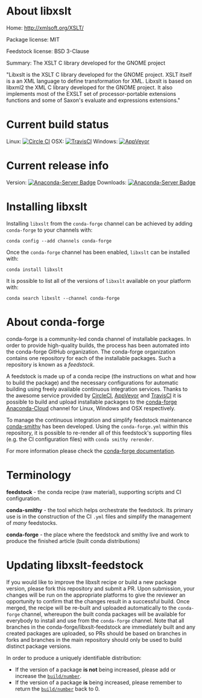 About libxslt
=============

Home: http://xmlsoft.org/XSLT/

Package license: MIT

Feedstock license: BSD 3-Clause

Summary: The XSLT C library developed for the GNOME project

"Libxslt is the XSLT C library developed for the GNOME project.
XSLT itself is a an XML language to define transformation for XML.
Libxslt is based on libxml2 the XML C library developed for the GNOME project.
It also implements most of the EXSLT set of processor-portable extensions functions
and some of Saxon's evaluate and expressions extensions."


Current build status
====================

Linux: [![Circle CI](https://circleci.com/gh/conda-forge/libxslt-feedstock.svg?style=shield)](https://circleci.com/gh/conda-forge/libxslt-feedstock)
OSX: [![TravisCI](https://travis-ci.org/conda-forge/libxslt-feedstock.svg?branch=master)](https://travis-ci.org/conda-forge/libxslt-feedstock)
Windows: [![AppVeyor](https://ci.appveyor.com/api/projects/status/github/conda-forge/libxslt-feedstock?svg=True)](https://ci.appveyor.com/project/conda-forge/libxslt-feedstock/branch/master)

Current release info
====================
Version: [![Anaconda-Server Badge](https://anaconda.org/conda-forge/libxslt/badges/version.svg)](https://anaconda.org/conda-forge/libxslt)
Downloads: [![Anaconda-Server Badge](https://anaconda.org/conda-forge/libxslt/badges/downloads.svg)](https://anaconda.org/conda-forge/libxslt)

Installing libxslt
==================

Installing `libxslt` from the `conda-forge` channel can be achieved by adding `conda-forge` to your channels with:

```
conda config --add channels conda-forge
```

Once the `conda-forge` channel has been enabled, `libxslt` can be installed with:

```
conda install libxslt
```

It is possible to list all of the versions of `libxslt` available on your platform with:

```
conda search libxslt --channel conda-forge
```


About conda-forge
=================

conda-forge is a community-led conda channel of installable packages.
In order to provide high-quality builds, the process has been automated into the
conda-forge GitHub organization. The conda-forge organization contains one repository
for each of the installable packages. Such a repository is known as a *feedstock*.

A feedstock is made up of a conda recipe (the instructions on what and how to build
the package) and the necessary configurations for automatic building using freely
available continuous integration services. Thanks to the awesome service provided by
[CircleCI](https://circleci.com/), [AppVeyor](http://www.appveyor.com/)
and [TravisCI](https://travis-ci.org/) it is possible to build and upload installable
packages to the [conda-forge](https://anaconda.org/conda-forge)
[Anaconda-Cloud](http://docs.anaconda.org/) channel for Linux, Windows and OSX respectively.

To manage the continuous integration and simplify feedstock maintenance
[conda-smithy](http://github.com/conda-forge/conda-smithy) has been developed.
Using the ``conda-forge.yml`` within this repository, it is possible to re-render all of
this feedstock's supporting files (e.g. the CI configuration files) with ``conda smithy rerender``.

For more information please check the [conda-forge documentation](https://conda-forge.org/docs/).

Terminology
===========

**feedstock** - the conda recipe (raw material), supporting scripts and CI configuration.

**conda-smithy** - the tool which helps orchestrate the feedstock.
                   Its primary use is in the construction of the CI ``.yml`` files
                   and simplify the management of *many* feedstocks.

**conda-forge** - the place where the feedstock and smithy live and work to
                  produce the finished article (built conda distributions)


Updating libxslt-feedstock
==========================

If you would like to improve the libxslt recipe or build a new
package version, please fork this repository and submit a PR. Upon submission,
your changes will be run on the appropriate platforms to give the reviewer an
opportunity to confirm that the changes result in a successful build. Once
merged, the recipe will be re-built and uploaded automatically to the
`conda-forge` channel, whereupon the built conda packages will be available for
everybody to install and use from the `conda-forge` channel.
Note that all branches in the conda-forge/libxslt-feedstock are
immediately built and any created packages are uploaded, so PRs should be based
on branches in forks and branches in the main repository should only be used to
build distinct package versions.

In order to produce a uniquely identifiable distribution:
 * If the version of a package **is not** being increased, please add or increase
   the [``build/number``](http://conda.pydata.org/docs/building/meta-yaml.html#build-number-and-string).
 * If the version of a package **is** being increased, please remember to return
   the [``build/number``](http://conda.pydata.org/docs/building/meta-yaml.html#build-number-and-string)
   back to 0.